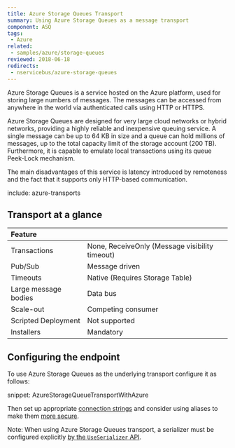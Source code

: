 ```yaml
---
title: Azure Storage Queues Transport
summary: Using Azure Storage Queues as a message transport
component: ASQ
tags:
 - Azure
related:
 - samples/azure/storage-queues
reviewed: 2018-06-18
redirects:
 - nservicebus/azure-storage-queues
---
```


Azure Storage Queues is a service hosted on the Azure platform, used for storing large numbers of messages. The messages can be accessed from anywhere in the world via authenticated calls using HTTP or HTTPS.

Azure Storage Queues are designed for very large cloud networks or hybrid networks, providing a highly reliable and inexpensive queuing service. A single message can be up to 64 KB in size and a queue can hold millions of messages, up to the total capacity limit of the storage account (200 TB). Furthermore, it is capable to emulate local transactions using its queue Peek-Lock mechanism.

The main disadvantages of this service is latency introduced by remoteness and the fact that it supports only HTTP-based communication.

include: azure-transports

## Transport at a glance

|Feature                    |   |  
|:---                       |---
|Transactions |None, ReceiveOnly (Message visibility timeout)
|Pub/Sub                    |Message driven
|Timeouts                   |Native (Requires Storage Table)
|Large message bodies       |Data bus
|Scale-out             |Competing consumer
|Scripted Deployment        |Not supported
|Installers                 |Mandatory

## Configuring the endpoint

To use Azure Storage Queues as the underlying transport configure it as follows:

snippet: AzureStorageQueueTransportWithAzure

Then set up appropriate [connection strings](/transports/azure-storage-queues/configuration.md#connection-strings) and consider using aliases to make them [more secure](/transports/azure-storage-queues/configuration.md#connection-strings-using-aliases-for-connection-strings-to-storage-accounts).

Note: When using Azure Storage Queues transport, a serializer must be configured explicitly [by the `UseSerializer` API](/nservicebus/serialization/).
